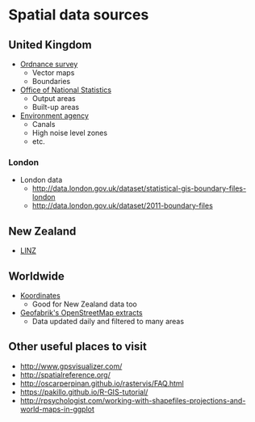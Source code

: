 # Spatial data sources

## United Kingdom

  - [Ordnance survey](https://www.ordnancesurvey.co.uk/opendatadownload/products.html)
    - Vector maps
    - Boundaries
  - [Office of National Statistics](http://www.ons.gov.uk/ons/guide-method/geography/products/census/spatial/2011/index.html)
    - Output areas
    - Built-up areas
  - [Environment agency](http://www.geostore.com/environment-agency/WebStore?xml=environment-agency/xml/ogcDataDownload.xml)
    - Canals
    - High noise level zones
    - etc.
  
### London 

  - London data
    - <http://data.london.gov.uk/dataset/statistical-gis-boundary-files-london>
    - <http://data.london.gov.uk/dataset/2011-boundary-files>

## New Zealand

  - [LINZ](https://data.linz.govt.nz/data/)

## Worldwide
  
  - [Koordinates](https://koordinates.com/)
    - Good for New Zealand data too
  - [Geofabrik's OpenStreetMap extracts](http://download.geofabrik.de/)
    - Data updated daily and filtered to many areas
 
## Other useful places to visit
 
  - <http://www.gpsvisualizer.com/>
  - <http://spatialreference.org/>
  - <http://oscarperpinan.github.io/rastervis/FAQ.html>
  - <https://pakillo.github.io/R-GIS-tutorial/>
  - <http://rpsychologist.com/working-with-shapefiles-projections-and-world-maps-in-ggplot>
